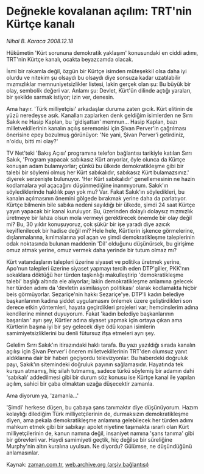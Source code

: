 # Değnekle kovalanan açılım: TRT'nin Kürtçe kanalı

*Nihal B. Karaca 2008.12.18*

<tr><td class="metin" colspan="2" style="padding-top: 20px; padding-left: 5px; padding-right: 10px;">Hükümetin 'Kürt sorununa demokratik yaklaşım' konusundaki en ciddi adımı, TRT'nin Kürtçe kanalı, ocakta beyazcamda olacak.</td></tr><tr><td class="metin" colspan="2" style="padding-top: 20px; padding-left: 5px; padding-right: 10px;"><p>İsmi bir rakamla değil, özgün bir Kürtçe isimden müteşekkil olsa daha iyi olurdu ve nitekim şu olsaydı bu olsaydı diye sonsuza kadar uzatılabilir mızmızlıklar memnuniyetsizlikler listesi, lakin gerçek olan şu: Bu büyük bir olay, sembolik değeri var. Anlamı şu: Devlet, Kürt'ün dilinde açtığı yaraları, bir şekilde sarmak istiyor; izin ver, denesin. 
<p> Ama hayır. 'Türk milliyetçisi' arkadaşlar duruma zaten gıcık. Kürt elitinin de yüzü neredeyse asık. Kanalları zaplarken denk geldiğim isimlerden ne Sırrı Sakık ne Hasip Kaplan, bu 'gidişattan' memnun... Hasip Kaplan, bazı milletvekillerinin kanalın açılış seremonisi için Şivan Perver'in çağrılması önerisine epey bozulmuş görünüyor: 'Ne yani, Şivan Perver'i getirdiniz, n'oldu, bitti mi olay?' 
<p> TV Net'teki 'Bakış Açısı' programına telefon bağlantısı tarikiyle katılan Sırrı Sakık, 'Program yapacak sabıkasız Kürt arıyorlar, öyle olunca da Kürtçe konuşan adam bulamıyorlar; çünkü bu ülkede demokratikleşme gibi bir talebi bir söylemi olmuş her Kürt sabıkalıdır, sabıkasız Kürt bulamazsınız.' diyerek serzenişte bulunuyor. 'Her Kürt sabıkalıdır' genellemesinin ne hazin kodlamalara yol açacağını düşünmediğine inanmıyorum. Sakık'ın söylediklerinde haklılık payı yok mu? Var. Fakat Sakık'ın söyledikleri, bu kanalın açılmasının önemini gölgede bırakmak yerine daha da parlatıyor. Kürtçe bilmenin bile sabıka nedeni sayıldığı bir ülkede, şimdi 24 saat Kürtçe yayın yapacak bir kanal kuruluyor. Bu, üzerinden dolaylı dolaysız mızmızlık üretmeye bir lahza olsun mola vermeyi gerektirecek önemde bir olay değil mi? Bu, 30 yıldır konuşuyoruz, çok şükür bir işe yaradı diye azıcık keyiflenilecek bir hadise değil mi? Hele hele, Kürtlerin işkence görmelerine, dışlanmalarına, kırılmalarına yol açan ve şimdi demokratikleşme taleplerinin odak noktasında bulunan maddenin 'Dil' olduğunu düşünürsek, bu girişime omuz atmak yerine, omuz vermek daha yerinde bir tutum olmaz mı? 
<p>Kürt vatandaşların talepleri üzerine siyaset ve politika üretmek yerine, Apo'nun talepleri üzerine siyaset yapmayı tercih eden DTP'giller, PKK'nın sokaklara döktüğü her türden taşkınlığı makulleştirip 'demokratikleşme talebi' başlığı altında ele alıyorlar; lakin demokratikleşme anlamına gelecek her türden adımı da 'devletin asimilasyon politikası' olarak kodlamakta hiçbir beis görmüyorlar. Sezariçe'nin hakkı Sezariçe'ye. DTP'li kadın belediye başkanlarının kadına şiddet uygulamasını önlemek üzere geliştirdikleri son derece etkin yöntemleri, hayata geçirdikleri projeleri var; hemcinslerim adına kendilerine minnet duyuyorum. Fakat 'kadın belediye başkanlarının başarıları' ayrı şey, Kürtler adına siyaset yapmak için ortaya çıkan ama Kürtlerin başına iyi bir şey gelecek diye ödü kopan isimlerin samimiyetsizliklerini bu denli fütursuz ifşa etmeleri ayrı şey. 
<p> Gelelim Sırrı Sakık'ın itirazındaki haklı tarafa. Bu yazı yazıldığı sırada kanalın açılışı için Şivan Perver'i öneren milletvekillerinin TRT'den olumsuz yanıt aldıklarına dair bir haberi geçiyordu televizyonlar. Bu haberdeki doğruluk payı, Sakık'ın sitemindeki doğruluk payının sağlamasıdır. Hayatında tek kurşun atmamış, hiç silah tutmamış, sadece türkü söylemiş bir adamın dahi 'sabıkalı' addedilmesi gibi bir durum söz konusu ise Kürtçe kanal ile yapılan açılım, sahici bir çaba olmaktan uzağa düşecektir zamanla.
<p> Ama diyorum ya, 'zamanla...' 
<p> 'Şimdi' herkese düşen, bu çabaya şans tanımaktır diye düşünüyorum. Hazım kolaylığı dilediğim Türk milliyetçilerinin de, durmaksızın demokratikleşme diyen, ama pekala demokratikleşme anlamına gelebilecek her türden adımı mahkum etmek gibi bir sabıkayı apolet niyetine taşımakta ısrarlı olan Kürt milliyetçilerinin de, kanun namına değil, insaniyet namına 'şans tanıma' gibi bir görevleri var. Haydi samimiyeti geçtik, hiç değilse bir süreliğine Murphy'nin altın kuralına uyulsun. Ne diyordu? Gülümse, ne düşündüğünü anlamasınlar. <br/></p></p></p></p></p></p></p></td></tr>

Kaynak: [zaman.com.tr](http://zaman.com.tr/yazar.do?yazino=771338), [web.archive.org (arşiv bağlantısı)](http://web.archive.org/web/20081231213804/http://www.zaman.com.tr:80/yazar.do?yazino=771338)
